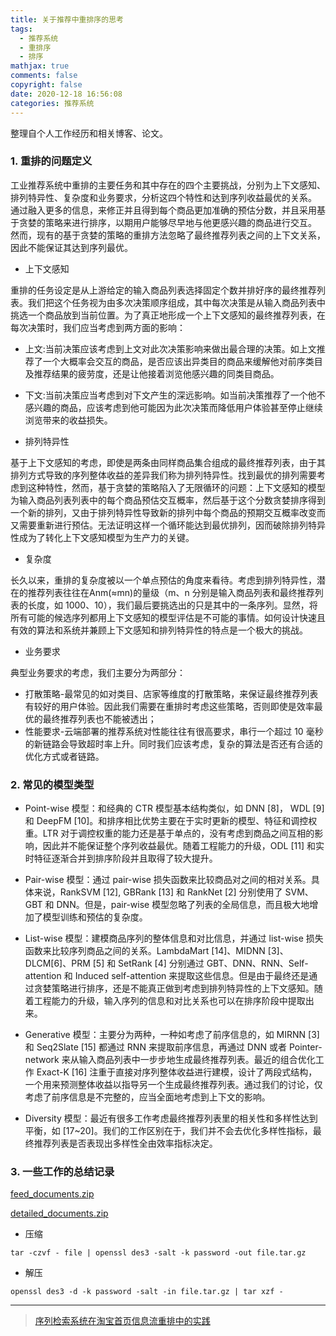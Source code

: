 ```yaml
---
title: 关于推荐中重排序的思考
tags:
  - 推荐系统
  - 重排序
  - 排序
mathjax: true
comments: false
copyright: false
date: 2020-12-18 16:56:08
categories: 推荐系统
---
```


整理自个人工作经历和相关博客、论文。


### 1. 重排的问题定义

工业推荐系统中重排的主要任务和其中存在的四个主要挑战，分别为上下文感知、排列特异性、复杂度和业务要求，分析这四个特性和达到序列收益最优的关系。
通过融入更多的信息，来修正并且得到每个商品更加准确的预估分数，并且采用基于贪婪的策略来进行排序，以期用户能够尽早地与他更感兴趣的商品进行交互。
然而，现有的基于贪婪的策略的重排方法忽略了最终推荐列表之间的上下文关系，因此不能保证其达到序列最优。


- 上下文感知

重排的任务设定是从上游给定的输入商品列表选择固定个数并排好序的最终推荐列表。我们把这个任务视为由多次决策顺序组成，其中每次决策是从输入商品列表中挑选一个商品放到当前位置。为了真正地形成一个上下文感知的最终推荐列表，在每次决策时，我们应当考虑到两方面的影响：

  - 上文:当前决策应该考虑到上文对此次决策影响来做出最合理的决策。如上文推荐了一个大概率会交互的商品，是否应该出异类目的商品来缓解他对前序类目及推荐结果的疲劳度，还是让他接着浏览他感兴趣的同类目商品。
  - 下文:当前决策应当考虑到对下文产生的深远影响。如当前决策推荐了一个他不感兴趣的商品，应该考虑到他可能因为此次决策而降低用户体验甚至停止继续浏览带来的收益损失。

- 排列特异性

基于上下文感知的考虑，即使是两条由同样商品集合组成的最终推荐列表，由于其排列方式导致的序列整体收益的差异我们称为排列特异性。找到最优的排列需要考虑到这种特性，然而，基于贪婪的策略陷入了无限循环的问题：上下文感知的模型为输入商品列表列表中的每个商品预估交互概率，然后基于这个分数贪婪排序得到一个新的排列，又由于排列特异性导致新的排列中每个商品的预期交互概率改变而又需要重新进行预估。无法证明这样一个循环能达到最优排列，因而破除排列特异性成为了转化上下文感知模型为生产力的关键。

- 复杂度

长久以来，重排的复杂度被以一个单点预估的角度来看待。考虑到排列特异性，潜在的推荐列表往往在Anm(≈mn)的量级（m、n 分别是输入商品列表和最终推荐列表的长度，如 1000、10），我们最后要挑选出的只是其中的一条序列。显然，将所有可能的候选序列都用上下文感知的模型评估是不可能的事情。如何设计快速且有效的算法和系统并兼顾上下文感知和排列特异性的特点是一个极大的挑战。

- 业务要求

典型业务要求的考虑，我们主要分为两部分：

  - 打散策略-最常见的如对类目、店家等维度的打散策略，来保证最终推荐列表有较好的用户体验。因此我们需要在重排时考虑这些策略，否则即使是效率最优的最终推荐列表也不能被透出；
  - 性能要求-云端部署的推荐系统对性能往往有很高要求，串行一个超过 10 毫秒的新链路会导致超时率上升。同时我们应该考虑，复杂的算法是否还有合适的优化方式或者链路。


### 2. 常见的模型类型

- Point-wise 模型：和经典的 CTR 模型基本结构类似，如 DNN [8]， WDL [9] 和 DeepFM [10]。和排序相比优势主要在于实时更新的模型、特征和调控权重。LTR 对于调控权重的能力还是基于单点的，没有考虑到商品之间互相的影响，因此并不能保证整个序列收益最优。随着工程能力的升级，ODL [11] 和实时特征逐渐合并到排序阶段并且取得了较大提升。

- Pair-wise 模型：通过 pair-wise 损失函数来比较商品对之间的相对关系。具体来说，RankSVM [12], GBRank [13] 和 RankNet [2] 分别使用了 SVM、GBT 和 DNN。但是，pair-wise 模型忽略了列表的全局信息，而且极大地增加了模型训练和预估的复杂度。

- List-wise 模型：建模商品序列的整体信息和对比信息，并通过 list-wise 损失函数来比较序列商品之间的关系。LambdaMart [14]、MIDNN [3]、DLCM[6]、PRM [5] 和 SetRank [4] 分别通过 GBT、DNN、RNN、Self-attention 和 Induced self-attention 来提取这些信息。但是由于最终还是通过贪婪策略进行排序，还是不能真正做到考虑到排列特异性的上下文感知。随着工程能力的升级，输入序列的信息和对比关系也可以在排序阶段中提取出来。

- Generative 模型：主要分为两种，一种如考虑了前序信息的，如 MIRNN [3] 和 Seq2Slate [15] 都通过 RNN 来提取前序信息，再通过 DNN 或者 Pointer-network 来从输入商品列表中一步步地生成最终推荐列表。最近的组合优化工作 Exact-K [16] 注重于直接对序列整体收益进行建模，设计了两段式结构，一个用来预测整体收益以指导另一个生成最终推荐列表。通过我们的讨论，仅考虑了前序信息是不完整的，应当全面地考虑到上下文的影响。

- Diversity 模型：最近有很多工作考虑最终推荐列表里的相关性和多样性达到平衡，如 [17~20]。我们的工作区别在于，我们并不会去优化多样性指标，最终推荐列表是否表现出多样性全由效率指标决定。


### 3. 一些工作的总结记录

[feed_documents.zip](/posts_res/2020-12-18-关于推荐中重排序的思考/20201218.md)

[detailed_documents.zip](/posts_res/2020-12-18-关于推荐中重排序的思考/20201218.md)


- 压缩

```shell
tar -czvf - file | openssl des3 -salt -k password -out file.tar.gz
```

- 解压

```
openssl des3 -d -k password -salt -in file.tar.gz | tar xzf -
```




----------------

> [序列检索系统在淘宝首页信息流重排中的实践](https://mp.weixin.qq.com/s/mYLFqBEM79hn9YSFGjVu3w)



